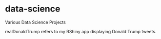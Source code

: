 # data-science
Various Data Science Projects

realDonaldTrump refers to my RShiny app displaying Donald Trump tweets.
